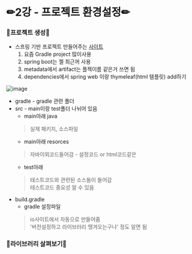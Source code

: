 # ✏2강 - 프로젝트 환경설정✏

### 🌟프로젝트 생성🌟

* 스프링 기반 프로젝트 만들어주는 [사이트](https://start.spring.io/)  
    1. 요즘 Gradle project 많이사용  
    2. spring boot는 젤 최근꺼 사용  
    3. metadata에서 artifact는 플젝이름 같은거 쓰면 됨  
    4. dependencies에서 spring web 이랑 thymeleaf(html 템플릿) add하기  

![image](https://user-images.githubusercontent.com/77817094/172542397-388cea84-6d91-450e-9e9c-9e0e56d194c5.png)  
* gradle - gradle 관련 폴더  
* src - main이랑 test폴더 나뉘어 있음  
    * main아래 java 
    > 실제 패키지, 소스파일  
    * main아래 resorces 
    > 자바이외코드들어감 - 설정코드 or html코드같은
    * test아래 
    > 테스트코드와 관련된 소스들이 들어감  
    > 테스트코드 중요성 알 수 있음
* build.gradle  
    * gradle 설정파일 
    > io사이트에서 자동으로 만들어줌  
    > '버전설정하고 라이브러리 땡겨오는구나' 정도 알면 됨

### 🌟라이브러리 살펴보기🌟
